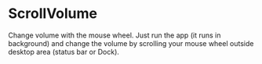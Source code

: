 # ScrollVolume

Change volume with the mouse wheel.
Just run the app (it runs in background) and change the volume by scrolling your mouse wheel outside desktop area (status bar or Dock).